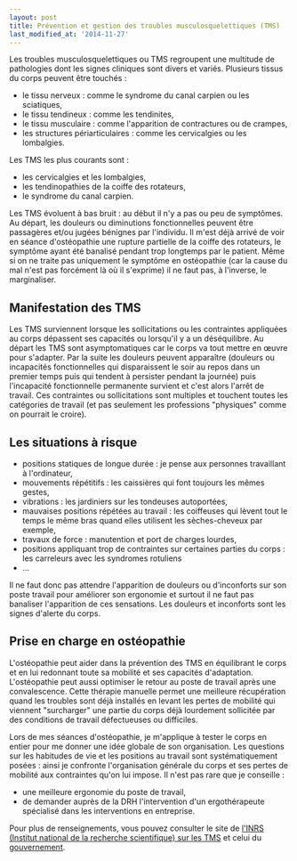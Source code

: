 ```yaml
---
layout: post
title: Prévention et gestion des troubles musculosquelettiques (TMS)
last_modified_at: '2014-11-27'
---
```


Les troubles musculosquelettiques ou TMS regroupent une multitude de pathologies dont les signes cliniques sont divers et variés.
Plusieurs tissus du corps peuvent être touchés :

- le tissu nerveux : comme le syndrome du canal carpien ou les sciatiques,
- le tissu tendineux : comme les tendinites,
- le tissu musculaire : comme l'apparition de contractures ou de crampes,
- les structures périarticulaires : comme les cervicalgies ou les lombalgies.

Les TMS les plus courants sont :

- les cervicalgies et les lombalgies,
- les tendinopathies de la coiffe des rotateurs,
- le syndrome du canal carpien.

Les TMS évoluent à bas bruit : au début il n'y a pas ou peu de symptômes.
Au départ, les douleurs ou diminutions fonctionnelles peuvent être passagères et/ou jugées bénignes par l'individu.
Il m'est déjà arrivé de voir en séance d'ostéopathie une rupture partielle de la coiffe des rotateurs,
le symptôme ayant été banalisé pendant trop longtemps par le patient.
Même si on ne traite pas uniquement le symptôme en ostéopathie (car la cause du mal n'est pas forcément là où il s'exprime)
il ne faut pas, à l'inverse, le marginaliser.

## Manifestation des TMS

Les TMS surviennent lorsque les sollicitations ou les contraintes appliquées au corps dépassent ses capacités ou lorsqu'il y a un déséquilibre.
Au départ les TMS sont asymptomatiques car le corps va tout mettre en œuvre pour s'adapter.
Par la suite les douleurs peuvent apparaître (douleurs ou incapacités fonctionnelles qui disparaissent le soir au repos
dans un premier temps puis qui tendent à persister pendant la journée) puis l'incapacité fonctionnelle permanente survient et c'est alors l'arrêt de travail.
Ces contraintes ou sollicitations sont multiples et touchent toutes les catégories de travail
(et pas seulement les professions "physiques" comme on pourrait le croire).

## Les situations à risque

- positions statiques de longue durée : je pense aux personnes travaillant à l'ordinateur,
- mouvements répétitifs : les caissières qui font toujours les mêmes gestes,
- vibrations : les jardiniers sur les tondeuses autoportées,
- mauvaises positions répétées au travail : les coiffeuses qui lèvent tout le temps le même bras quand elles utilisent les sèches-cheveux par exemple,
- travaux de force : manutention et port de charges lourdes,
- positions appliquant trop de contraintes sur certaines parties du corps : les carreleurs avec les syndromes rotuliens
- ...

Il ne faut donc pas attendre l'apparition de douleurs ou d'inconforts sur son poste travail pour améliorer son ergonomie et surtout
il ne faut pas banaliser l'apparition de ces sensations.
Les douleurs et inconforts sont les signes d'alerte du corps.

## Prise en charge en ostéopathie

L'ostéopathie peut aider dans la prévention des TMS en équilibrant le corps et en lui redonnant toute sa mobilité et ses capacités d'adaptation.
L'ostéopathie peut aussi optimiser le retour au poste de travail après une convalescence.
Cette thérapie manuelle permet une meilleure récupération quand les troubles sont déjà installés en levant les pertes de mobilité
qui viennent "surcharger" une partie du corps déjà lourdement sollicitée par des conditions de travail défectueuses ou difficiles.

Lors de mes séances d'ostéopathie, je m'applique à tester le corps en entier pour me donner une idée globale de son organisation.
Les questions sur les habitudes de vie et les positions au travail sont systématiquement posées :
ainsi je confronte l'organisation générale du corps et ses pertes de mobilité aux contraintes qu'on lui impose.
Il n'est pas rare que je conseille :

- une meilleure ergonomie du poste de travail,
- de demander auprès de la DRH l'intervention d'un ergothérapeute spécialisé dans les interventions en entreprise.

Pour plus de renseignements, vous pouvez consulter le site de [l'INRS (Institut national de la recherche scientifique) sur les TMS](http://www.inrs.fr/accueil/header/recherche.html?queryStr=TMS)
et celui du [gouvernement](http://www.travailler-mieux.gouv.fr/Troubles-musculo-squelettiques-TMS.html).
